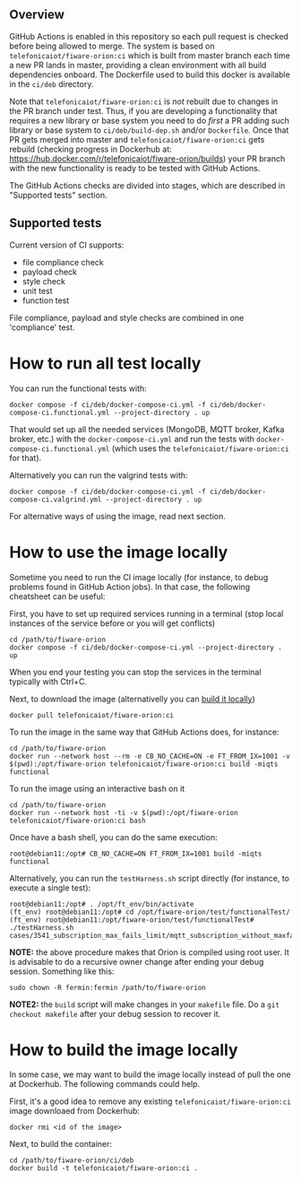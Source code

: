 ## Overview
GitHub Actions is enabled in this repository so each pull request is checked before being allowed to merge.
The system is based on `telefonicaiot/fiware-orion:ci` which is built from master branch each time a new PR lands in master,
providing a clean environment with all build dependencies onboard. The Dockerfile used to build this docker is available
in the `ci/deb` directory.

Note that `telefonicaiot/fiware-orion:ci` is *not* rebuilt due to changes in the PR branch under test. Thus, if you are developing
a functionality that requires a new library or base system you need to do *first* a PR adding such library or base system
to `ci/deb/build-dep.sh` and/or `Dockerfile`. Once that PR gets merged into master and `telefonicaiot/fiware-orion:ci` gets rebuild
(checking progress in Dockerhub at: https://hub.docker.com/r/telefonicaiot/fiware-orion/builds) your PR branch with the new 
functionality is ready to be tested with GitHub Actions.

The GitHub Actions checks are divided into stages, which are described in "Supported tests" section.

## Supported tests
Current version of CI supports:
* file compliance check
* payload check
* style check
* unit test
* function test

File compliance, payload and style checks are combined in one 'compliance' test.

# How to run all test locally

You can run the functional tests with:

```
docker compose -f ci/deb/docker-compose-ci.yml -f ci/deb/docker-compose-ci.functional.yml --project-directory . up
```

That would set up all the needed services (MongoDB, MQTT broker, Kafka broker, etc.) with the `docker-compose-ci.yml` and run the tests with `docker-compose-ci.functional.yml` (which uses the `telefonicaiot/fiware-orion:ci` for that).

Alternatively you can run the valgrind tests with:

```
docker compose -f ci/deb/docker-compose-ci.yml -f ci/deb/docker-compose-ci.valgrind.yml --project-directory . up
```

For alternative ways of using the image, read next section.

# How to use the image locally

Sometime you need to run the CI image locally (for instance, to debug problems found in GitHub Action jobs). In that case,
the following cheatsheet can be useful:

First, you have to set up required services running in a terminal (stop local instances of the service before or you will get conflicts)

```
cd /path/to/fiware-orion
docker compose -f ci/deb/docker-compose-ci.yml --project-directory . up
```

When you end your testing you can stop the services in the terminal typically with Ctrl+C.

Next, to download the image (alternativelly you can [build it locally](#how-to-build-the-image-locally))

```
docker pull telefonicaiot/fiware-orion:ci
```

To run the image in the same way that GitHub Actions does, for instance:

```
cd /path/to/fiware-orion
docker run --network host --rm -e CB_NO_CACHE=ON -e FT_FROM_IX=1001 -v $(pwd):/opt/fiware-orion telefonicaiot/fiware-orion:ci build -miqts functional
```

To run the image using an interactive bash on it

```
cd /path/to/fiware-orion
docker run --network host -ti -v $(pwd):/opt/fiware-orion telefonicaiot/fiware-orion:ci bash
```

Once have a bash shell, you can do the same execution:

```
root@debian11:/opt# CB_NO_CACHE=ON FT_FROM_IX=1001 build -miqts functional
```

Alternatively, you can run the `testHarness.sh` script directly (for instance, to execute a single test):

```
root@debian11:/opt# . /opt/ft_env/bin/activate
(ft_env) root@debian11:/opt# cd /opt/fiware-orion/test/functionalTest/
(ft_env) root@debian11:/opt/fiware-orion/test/functionalTest# ./testHarness.sh cases/3541_subscription_max_fails_limit/mqtt_subscription_without_maxfailslimit_and_failscounter.test
```

**NOTE:** the above procedure makes that Orion is compiled using root user. It is advisable to do a recursive owner
change after ending your debug session. Something like this:

```
sudo chown -R fermin:fermin /path/to/fiware-orion
```

**NOTE2:** the `build` script will make changes in your `makefile` file. Do a `git checkout makefile` after your debug session
to recover it.

# How to build the image locally

In some case, we may want to build the image locally instead of pull the one at Dockerhub. The following commands could help.

First, it's a good idea to remove any existing `telefonicaiot/fiware-orion:ci` image downloaed from Dockerhub:

```
docker rmi <id of the image>
```

Next, to build the container:

```
cd /path/to/fiware-orion/ci/deb
docker build -t telefonicaiot/fiware-orion:ci .
```
